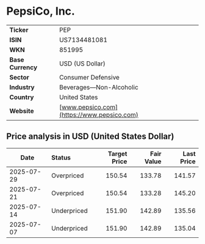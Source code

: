 # PepsiCo, Inc.

|                   |                                                             |
|-------------------|-------------------------------------------------------------|
| **Ticker**        | PEP                                                         |
| **ISIN**          | US7134481081                                                |
| **WKN**           | 851995                                                      |
| **Base Currency** | USD (US Dollar)                                             |
| **Sector**        | Consumer Defensive                                          |
| **Industry**      | Beverages—Non-Alcoholic                                     |
| **Country**       | United States                                               |
| **Website**       | [www.pepsico.com](https://www.pepsico.com)                  |

## Price analysis in USD (United States Dollar)
| Date       | Status            | Target Price | Fair Value | Last Price |
| ---------- | :---------------- | -----------: | ---------: | ---------: |
| 2025-07-29 | Overpriced        |       150.54 |     133.78 |     141.57 |
| 2025-07-21 | Overpriced        |       150.54 |     133.28 |     145.20 |
| 2025-07-14 | Underpriced       |       151.90 |     142.89 |     135.56 |
| 2025-07-07 | Underpriced       |       151.90 |     142.89 |     135.04 |
